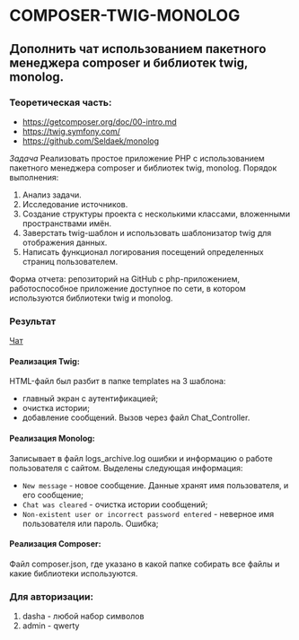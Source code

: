# COMPOSER-TWIG-MONOLOG
## Дополнить чат использованием пакетного менеджера composer и библиотек twig, monolog.

### Теоретическая часть:
- https://getcomposer.org/doc/00-intro.md
- https://twig.symfony.com/
- https://github.com/Seldaek/monolog 

*Задача*
Реализовать простое приложение PHP с использованием пакетного менеджера composer и библиотек twig, monolog.
Порядок выполнения:
1. Анализ задачи.
2. Исследование источников.
3. Создание структуры проекта с несколькими классами, вложенными пространствами имён.
4. Заверстать twig-шаблон и использовать шаблонизатор twig для отображения данных.
5. Написать функционал логирования посещений определенных страниц пользователем.

Форма отчета: репозиторий на GitHub с php-приложением, работоспособное приложение доступное по сети, в котором используются библиотеки twig и monolog.


### Результат
[Чат](http://143.198.70.213:2222/)

#### Реализация Twig:
HTML-файл был разбит в папке templates на 3 шаблона: 
* главный экран с аутентификацией;
* очистка истории;
* добавление сообщений.
Вызов через файл Chat_Controller. 

#### Реализация Monolog:
Записывает в файл logs_archive.log ошибки и информацию о работе пользователя с сайтом.
Выделены следующая информация:
* `New message` - новое сообщение. Данные хранят имя пользователя, и его сообщение;
* `Chat was cleared` - очистка истории сообщений;
* `Non-existent user or incorrect password entered` - неверное имя пользователя или пароль. Ошибка;

#### Реализация Composer:
Файл composer.json, где указано в какой папке собирать все файлы и какие библиотеки используются.

### Для авторизации:
1. dasha - любой набор символов
2. admin - qwerty
